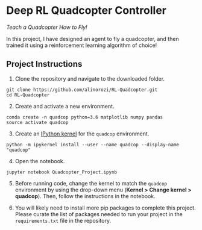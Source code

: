 # Deep RL Quadcopter Controller

*Teach a Quadcopter How to Fly!*

In this project, I have designed an agent to fly a quadcopter, and then trained it using a reinforcement learning algorithm of choice! 

## Project Instructions

1. Clone the repository and navigate to the downloaded folder.

```
git clone https://github.com/alinorozi/RL-Quadcopter.git
cd RL-Quadcopter
```

2. Create and activate a new environment.

```
conda create -n quadcop python=3.6 matplotlib numpy pandas
source activate quadcop
```

3. Create an [IPython kernel](http://ipython.readthedocs.io/en/stable/install/kernel_install.html) for the `quadcop` environment. 
```
python -m ipykernel install --user --name quadcop --display-name "quadcop"
```

4. Open the notebook.
```
jupyter notebook Quadcopter_Project.ipynb
```

5. Before running code, change the kernel to match the `quadcop` environment by using the drop-down menu (**Kernel > Change kernel > quadcop**). Then, follow the instructions in the notebook.

6. You will likely need to install more pip packages to complete this project.  Please curate the list of packages needed to run your project in the `requirements.txt` file in the repository.


